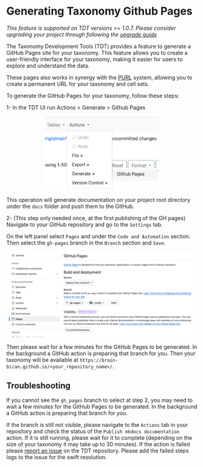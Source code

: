 # Generating Taxonomy Github Pages

_This feature is supported on TDT versions >= 1.0.7. Please consider upgrading your project through following the [upgrade guide](Upgrade.md)_

The Taxonomy Development Tools (TDT) provides a feature to generate a GitHub Pages site for your taxonomy. This feature allows you to create a user-friendly interface for your taxonomy, making it easier for users to explore and understand the data. 

These pages also works in synergy with the [PURL](https://purl.brain-bican.org/) system, allowing you to create a permanent URL for your taxonomy and cell sets.

To generate the GitHub Pages for your taxonomy, follow these steps:

1- In the TDT UI run Actions > Generate > Github Pages

<p align="center">
    <img src="https://raw.githubusercontent.com/brain-bican/taxonomy-development-tools/main/docs/images/screenshots/docs_menu.png" alt="Documentation generation action." width="300"/>
</p>

This operation will generate documentation on your project root directory under the `docs` folder and push them to the GitHub.

2- (This step only needed once, at the first publishing of the GH pages) Navigate to your GitHub repository and go to the `Settings` tab.

On the left panel select `Pages` and under the `Code and Automation` section. Then select the `gh-pages` branch in the `Branch` section and `Save`.

<p align="center">
    <img src="https://raw.githubusercontent.com/brain-bican/taxonomy-development-tools/main/docs/images/screenshots/docs_config.png" alt="GH Pages configuration" width="700"/>
</p>

Then please wait for a few minutes for the GitHub Pages to be generated. In the background a GitHub action is preparing that branch for you. Then your taxonomy will be available at `https://brain-bican.github.io/<your_repository_name>/`.

## Troubleshooting

If you cannot see the `gh_pages` branch to select at step 2, you may need to wait a few minutes for the GitHub Pages to be generated. In the background a GitHub action is preparing that branch for you.

If the branch is still not visible, please navigate to the `Actions` tab in your repository and check the status of the `Publish mkdocs documentation` action. If it is still running, please wait for it to complete (depending on the size of your taxonomy it may take up to 30 minutes). If the action is failed please [report an issue](https://github.com/brain-bican/taxonomy-development-tools/issues/new?assignees=&labels=bug&projects=&template=bug_report.md&title=) on the TDT repository. Please add the failed steps logs to the issue for the swift resolution.